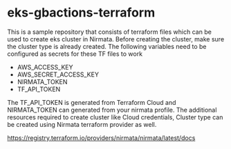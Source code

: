 # eks-gbactions-terraform

This is a sample repository that consists of terraform files which can be used to create eks cluster in Nirmata. Before creating the cluster, make sure the cluster type is already created. The following variables need to be configured as secrets for these TF files to work


- AWS_ACCESS_KEY
- AWS_SECRET_ACCESS_KEY
- NIRMATA_TOKEN
- TF_API_TOKEN


The TF_API_TOKEN is generated from Terraform Cloud and NIRMATA_TOKEN can generated from your nirmata profile. The additional resources required to create cluster like Cloud credentials, Cluster type can be created using Nirmata terraform provider as well. 

https://registry.terraform.io/providers/nirmata/nirmata/latest/docs
